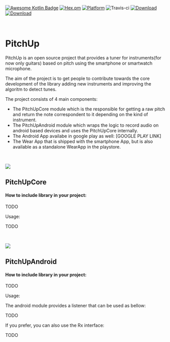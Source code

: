 [![Awesome Kotlin Badge](https://kotlin.link/awesome-kotlin.svg)](https://github.com/KotlinBy/awesome-kotlin)
[![Hex.pm](https://img.shields.io/hexpm/l/plug.svg)](http://www.apache.org/licenses/LICENSE-2.0)
[![Platform](https://img.shields.io/badge/platform-android-green.svg)](http://developer.android.com/index.html)
![Travis-ci](https://travis-ci.org/skyguydaa7/pitchup.svg)
[![Download](https://api.bintray.com/packages/lbbento/pitchup/tuner/images/download.svg) ](https://bintray.com/lbbento/pitchup/tuner/_latestVersion)
[![Download](https://api.bintray.com/packages/lbbento/pitchup/core/images/download.svg) ](https://bintray.com/lbbento/pitchup/core/_latestVersion)
<p>&nbsp;</p>
<h1>PitchUp</h1>
<p>PitchUp is an open source project that provides a tuner for instruments(for now only guitars) based on pitch using the smartphone or smartwatch microphone.</p>
<p>The aim of the project is to get people to contribute towards the core development of the library adding new instruments and improving the algoritm to detect tunes.&nbsp;</p>
<p>The project consists of 4 main components:</p>
<ul>
<li>The PitchUpCore module which is the responsible for getting a raw pitch and return the note correspondent to it depending on the kind of instrument.</li>
<li>The PitchUpAndroid module which wraps the logic to record audio on android based devices and uses the PitchUpCore internally.&nbsp;</li>
<li>The Android App availabe in google play as well: [GOOGLE PLAY LINK]</li>
<li>The Wear App that is shipped with the smartphone App, but is also available as a standalone WearApp in the playstore.&nbsp;</li>
</ul>
<p>&nbsp;</p>
<a href='https://bintray.com/lbbento/pitchup/core/_latestVersion'><img src='https://api.bintray.com/packages/lbbento/pitchup/core/images/download.svg'></a>
<h2><strong>PitchUpCore</strong></h2>
<h4>How to include library in your project:</h4>
<p>TODO</p>
<p>Usage:</p>
<p>TODO</p>
<p>&nbsp;</p>
<a href='https://bintray.com/lbbento/pitchup/tuner/_latestVersion'><img src='https://api.bintray.com/packages/lbbento/pitchup/tuner/images/download.svg'></a>
<h2>PitchUpAndroid</h2>
<h4>How to include library in your project:</h4>
<p>TODO</p>
<p>Usage:</p>
<p>The android module provides a listener that can be used as bellow:</p>
<p>TODO</p>
<p>If you prefer, you can also use the Rx interface:</p>
<p>TODO</p>
<p>&nbsp;</p>
<p>&nbsp;</p>
<p>&nbsp;</p>